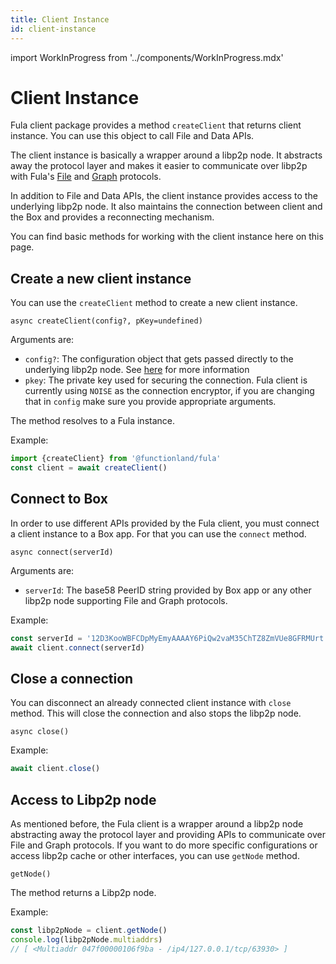 ```yaml
---
title: Client Instance
id: client-instance
---
```

import WorkInProgress from '../components/WorkInProgress.mdx'

# Client Instance
Fula client package provides a method `createClient` that returns client instance. You can use this object to call File and Data APIs.

The client instance is basically a wrapper around a libp2p node. It abstracts away the protocol layer and makes it easier to communicate over libp2p with Fula's [File](https://github.com/functionland/fula/tree/0766d2e4ab56b423a00f2c28a132ea1a8f871164/protocols/file) and [Graph](https://github.com/functionland/fula/tree/0766d2e4ab56b423a00f2c28a132ea1a8f871164/protocols/graph) protocols.

In addition to File and Data APIs, the client instance provides access to the underlying libp2p node. It also maintains the connection between client and the Box and provides a reconnecting mechanism.

You can find basic methods for working with the client instance here on this page.

## Create a new client instance
You can use the `createClient` method to create a new client instance.

`async createClient(config?, pKey=undefined)`

Arguments are:
- `config?`: The configuration object that gets passed directly to the underlying libp2p node. See [here](https://github.com/libp2p/js-libp2p/blob/master/doc/CONFIGURATION.md) for more information
- `pkey`: The private key used for securing the connection. Fula client is currently using `NOISE` as the connection encryptor, if you are changing that in `config` make sure you provide appropriate arguments.

The method resolves to a Fula instance.

Example:
```javascript
import {createClient} from '@functionland/fula'
const client = await createClient()
```

## Connect to Box
In order to use different APIs provided by the Fula client, you must connect a client instance to a Box app. For that you can use the `connect` method.

`async connect(serverId)`

Arguments are:
- `serverId`: The base58 PeerID string provided by Box app or any other libp2p node supporting File and Graph protocols.

Example:
```javascript
const serverId = '12D3KooWBFCDpMyEmyAAAAY6PiQw2vaM35ChTZ8ZmVUe8GFRMUrt' // copied from box app
await client.connect(serverId)
```

## Close a connection
You can disconnect an already connected client instance with `close` method. This will close the connection and also stops the libp2p node.

`async close()`

Example:
```javascript
await client.close()
```


## Access to Libp2p node
As mentioned before, the Fula client is a wrapper around a libp2p node abstracting away the protocol layer and providing APIs to communicate over File and Graph protocols. If you want to do more specific configurations or access libp2p cache or other interfaces, you can use `getNode` method.

`getNode()`

The method returns a Libp2p node.

Example:
```javascript
const libp2pNode = client.getNode()
console.log(libp2pNode.multiaddrs)
// [ <Multiaddr 047f00000106f9ba - /ip4/127.0.0.1/tcp/63930> ]
```


<WorkInProgress />
